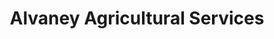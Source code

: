 ---
title: "Alvaney Agricultural Services"
url: /alvaney/alvaney-agricultural-services/
shop: agrarian
---